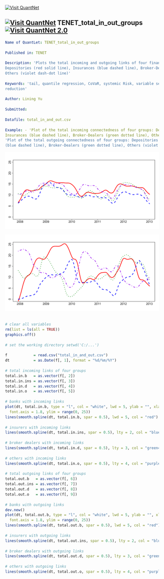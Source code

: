 
[<img src="https://github.com/QuantLet/Styleguide-and-Validation-procedure/blob/master/pictures/banner.png" alt="Visit QuantNet">](http://quantlet.de/index.php?p=info)

## [<img src="https://github.com/QuantLet/Styleguide-and-Validation-procedure/blob/master/pictures/qloqo.png" alt="Visit QuantNet">](http://quantlet.de/) **TENET_total_in_out_groups** [<img src="https://github.com/QuantLet/Styleguide-and-Validation-procedure/blob/master/pictures/QN2.png" width="60" alt="Visit QuantNet 2.0">](http://quantlet.de/d3/ia)

```yaml
Name of QuantLet: TENET_total_in_out_groups

Published in: TENET

Description: 'Plots the total incoming and outgoing links of four financial industry groups:
Depositories (red solid line), Insurances (blue dashed line), Broker-Dealers (green dotted line),
Others (violet dash-dot line)'

Keywords: 'tail, quantile regression, CoVaR, systemic Risk, variable selection, dimension
reduction'

Author: Lining Yu

Submitted:

Datafile: total_in_and_out.csv

Example: - 'Plot of the total incoming connectedness of four groups: Depositories (red solid line),
Insurances (blue dashed line), Broker-Dealers (green dotted line), Others (violet dash-dot line)' -
'Plot of the total outgoing connectedness of four groups: Depositories (red solid line), Insurances
(blue dashed line), Broker-Dealers (green dotted line), Others (violet dash-dot line)'
```

![Picture1](total_in_groups.png)

![Picture2](total_out_groups.png)


```r

# clear all variables
rm(list = ls(all = TRUE))
graphics.off()

# set the working directory setwd('C:/...')

f            = read.csv("total_in_and_out.csv")
dt           = as.Date(f[, 1], format = "%d/%m/%Y")

# total incoming links of four groups
total.in.b   = as.vector(f[, 2])
total.in.ins = as.vector(f[, 3])
total.in.d   = as.vector(f[, 4])
total.in.o   = as.vector(f[, 5])

# banks with incoming links
plot(dt, total.in.b, type = "l", col = "white", lwd = 5, ylab = "", xlab = "", cex.axis = 1.8, 
  font.axis = 1.8, ylim = range(0, 25))
lines(smooth.spline(dt, total.in.b, spar = 0.5), lwd = 5, col = "red")

# insurers with incoming links
lines(smooth.spline(dt, total.in.ins, spar = 0.5), lty = 2, col = "blue", lwd = 5)

# broker dealers with incoming links
lines(smooth.spline(dt, total.in.d, spar = 0.5), lty = 3, col = "green4", lwd = 5)

# others with incoming links
lines(smooth.spline(dt, total.in.o, spar = 0.5), lty = 4, col = "purple", lwd = 5)

# total outgoing links of four groups
total.out.b   = as.vector(f[, 6])
total.out.ins = as.vector(f[, 7])
total.out.d   = as.vector(f[, 8])
total.out.o   = as.vector(f[, 9])

# banks with outgoing links
dev.new()
plot(dt, total.out.b, type = "l", col = "white", lwd = 5, ylab = "", xlab = "", cex.axis = 1.8, 
  font.axis = 1.8, ylim = range(0, 25))
lines(smooth.spline(dt, total.out.b, spar = 0.5), lwd = 5, col = "red")

# insurers with outgoing links
lines(smooth.spline(dt, total.out.ins, spar = 0.5), lty = 2, col = "blue", lwd = 5)

# broker dealers with outgoing links
lines(smooth.spline(dt, total.out.d, spar = 0.5), lty = 3, col = "green4", lwd = 5)

# others with outgoing links
lines(smooth.spline(dt, total.out.o, spar = 0.5), lty = 4, col = "purple", lwd = 5) 

```
